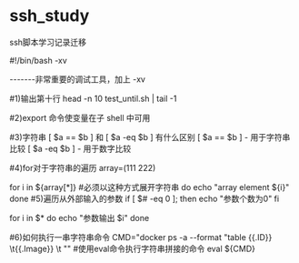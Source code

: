 # ssh_study
ssh脚本学习记录迁移

#!/bin/bash -xv

-------非常重要的调试工具，加上 -xv


#1)输出第十行
head -n 10 test_until.sh | tail -1

#2)export 命令使变量在子 shell 中可用

#3)字符串
[ $a == $b ] 和 [ $a -eq $b ] 有什么区别
[ $a == $b ] - 用于字符串比较
[ $a -eq $b ] - 用于数字比较

#4)for对于字符串的遍历
array=(111 222)

for i in ${array[*]} #必须以这种方式展开字符串
do
    echo "array element ${i}"
done
#5)遍历从外部输入的参数
if [ $# -eq 0 ];
then
 echo "参数个数为0"
fi

for i in $*
do
 echo "参数输出 $i"
done

#6)如何执行一串字符串命令
CMD="docker ps -a --format \"table {{.ID}} \t{{.Image}} \t \""
#使用eval命令执行字符串拼接的命令
eval ${CMD}

